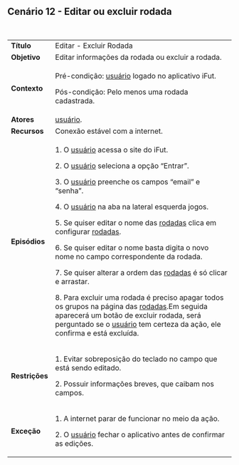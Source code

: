 ## Cenário 12 - Editar ou excluir rodada
<br>

<table class="table table-striped border">
    <tr>
        <td>
            <b>Título</b>
        </td>
        <td>
            Editar - Excluir Rodada
        </td>
    </tr>
    <tr>
        <td>
            <b>Objetivo</b>
        </td>
        <td>
            Editar informações da rodada ou excluir a rodada. 
        </td>
    </tr>
    <tr>
        <td>
            <b>Contexto</b>
        </td>
        <td>
            <p>Pré-condição:  <a href="../../lexico/#usuario">usuário</a> logado no aplicativo iFut.</p>
            <p>Pós-condição: Pelo menos uma rodada cadastrada.</p>
        </td>
    </tr>
    <tr>
        <td>
            <b>Atores</b>
        </td>
        <td>
             <a href="../../lexico/#usuario">usuário</a>.
        </td>
    </tr>
    <tr>
        <td>
            <b>Recursos</b>
        </td>
        <td>
            Conexão estável com a internet.
        </td>
    </tr>
    <tr>
        <td>
            <b>Episódios</b>
        </td>
        <td>
            <p>1. O  <a href="../../lexico/#usuario">usuário</a> acessa o site do iFut.</p>
            <p>2. O  <a href="../../lexico/#usuario">usuário</a> seleciona a opção “Entrar”.</p>
            <p>3. O  <a href="../../lexico/#usuario">usuário</a> preenche os campos “email” e “senha”.</p>
            <p>4. O  <a href="../../lexico/#usuario">usuário</a> na aba na lateral esquerda jogos.</p>
            <p>5. Se quiser editar o nome das  <a href="../../lexico/#rodadas">rodadas</a> clica em configurar  <a href="../../lexico/#rodadas">rodadas</a>.</p>
            <p>6. Se quiser editar o nome basta digita o novo nome no campo correspondente da rodada.</p>
            <p>7. Se quiser alterar a ordem das  <a href="../../lexico/#rodadas">rodadas</a> é só clicar e arrastar.</p>
            <p>8. Para excluir uma rodada é preciso apagar todos os grupos na página das  <a href="../../lexico/#rodadas">rodadas</a>.Em seguida aparecerá um botão de excluir rodada, será perguntado se o  <a href="../../lexico/#usuario">usuário</a> tem certeza da ação, ele confirma e está excluída. </p>
        </td>
    </tr>
    <tr>
        <td>
            <b>Restrições</b>
        </td>
        <td>
            <p>1. Evitar sobreposição do teclado no campo que está sendo editado.</p>
            <p> 2. Possuir informações breves, que caibam nos campos.</p>
        </td>
    </tr>
    <tr>
        <td>
            <b>Exceção</b>
        </td>
        <td>
            <p>1. A internet parar de funcionar no meio da ação.</p>
            <p>2. O  <a href="../../lexico/#usuario">usuário</a> fechar o aplicativo antes de confirmar as edições.</p>
        </td>
    </tr>
</table>